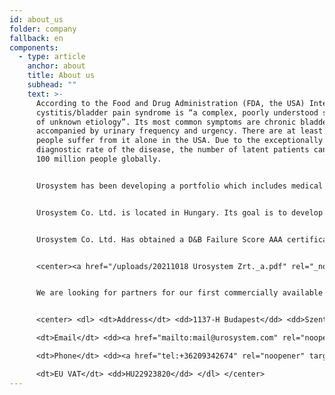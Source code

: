 ```yaml
---
id: about_us
folder: company
fallback: en
components:
  - type: article
    anchor: about
    title: About us
    subhead: ""
    text: >-
      According to the Food and Drug Administration (FDA, the USA) Interstitial
      cystitis/bladder pain syndrome is “a complex, poorly understood syndrome
      of unknown etiology”. Its most common symptoms are chronic bladder pain
      accompanied by urinary frequency and urgency. There are at least 5 million
      people suffer from it alone in the USA. Due to the exceptionally poor
      diagnostic rate of the disease, the number of latent patients can reach
      100 million people globally.


      Urosystem has been developing a portfolio which includes medical devices, medications and diagnosis methods focusing on IC/BPS. Our vision and mission are to restore the quality of life for millions of people around the world by bringing our solutions to patients and doctors to be able to timely diagnose, effectively treat, and follow up patients through their lifetime. Most elements of the portfolio can be used in the treatment of other lower urinary tract conditions, such as recurring urinary tract infections (rUTIs) or chemotherapy cystitis.


      Urosystem Co. Ltd. is located in Hungary. Its goal is to develop and commercialize the inventions of Sándor Lovász MD. PhD. urologist, Péter Birinyi MD. pharmacist, and their co-workers. S. Lovász is a globally renowned expert of IC/BPS, who is treating more than 300 patients. P. Birinyi is the leading pharmacist of Mikszáth Pharmacy, which was elected as the Pharmacy of the Year in Hungary, in 2015.


      Urosystem Co. Ltd. Has obtained a D&B Failure Score AAA certification. This indicates that the financial risk of establishing a business relationship with the company is low. Only 0.63% of Hungarian companies have this certificate.


      <center><a href="/uploads/20211018 Urosystem Zrt._a.pdf" rel="_noopener" target="_blank"><img loading="lazy" src="https://certificate.hungary.dnb.com/getimage?cid=5291630&lang=en&typ=l&bg=FFFFFF&fg=000000" alt="Dun & Bradstreet tanusitvany" style="border:1px solid #CCCCCC" oncontextmenu="return false" title="The risk of business transactions with companies that possess a Dun &amp; Bradstreet Certificate is low. The rating is based on the Dun &amp; Bradstreet rating system which combines one hundred years of international experience and considers hundreds of variables. The Dun &amp; Bradstreet Certificate indicates the current status of the company which is updated daily." /></a></center>


      We are looking for partners for our first commercially available product, the UroDapter. This syringe adapter replaces the catheter in the field of bladder instillation; it enables painless and complication-free treatment.


      <center> <dl> <dt>Address</dt> <dd>1137-H Budapest</dd> <dd>Szent István park 26. fszt. 2.</dd> <dd>Hungary</dd>

      <dt>Email</dt> <dd><a href="mailto:mail@urosystem.com" rel="noopener" target="_blank">mail@urosystem.com</a></dd>

      <dt>Phone</dt> <dd><a href="tel:+36209342674" rel="noopener" target="_blank">+36 20 934 2674</a></dd>

      <dt>EU VAT</dt> <dd>HU22923820</dd> </dl> </center>
---
```

